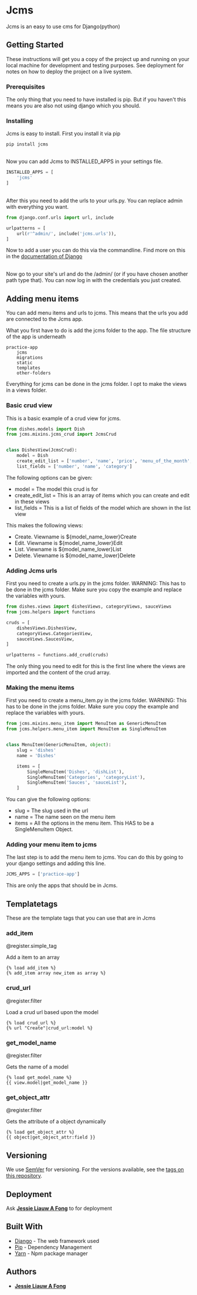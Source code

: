 # Jcms

Jcms is an easy to use cms for Django(python)

## Getting Started

These instructions will get you a copy of the project up and running on your local machine for development and testing purposes. See deployment for notes on how to deploy the project on a live system.

### Prerequisites

The only thing that you need to have installed is pip. But if you haven't this means you are also not using django which you should.

### Installing

Jcms is easy to install. First you install it via pip

```
pip install jcms
```

<br/>
Now you can add Jcms to INSTALLED_APPS in your settings file.

```python
INSTALLED_APPS = [
    'jcms'
]
```

<br/>
After this you need to add the urls to your urls.py. You can replace admin with everything you want.

```python
from django.conf.urls import url, include

urlpatterns = [
    url(r'^admin/', include('jcms.urls')),
]
```

Now to add a user you can do this via the commandline. Find more on this in the [documentation of Django](https://docs.djangoproject.com/en/1.11/topics/auth/default/)

<br/>
Now go to your site's url and do the /admin/ (or if you have chosen another path type that). You can now log in with the credentials you just created.


## Adding menu items

You can add menu items and urls to jcms. This means that the urls you add are connected to the Jcms app.

What you first have to do is add the jcms folder to the app. The file structure of the app is underneath

```
practice-app
    jcms
    migrations
    static
    templates
    other-folders
```

Everything for jcms can be done in the jcms folder. I opt to make the views in a views folder.

### Basic crud view

This is a basic example of a crud view for jcms.

```python
from dishes.models import Dish
from jcms.mixins.jcms_crud import JcmsCrud


class DishesView(JcmsCrud):
    model = Dish
    create_edit_list = ['number', 'name', 'price', 'menu_of_the_month', 'subtitle', 'category', 'image']
    list_fields = ['number', 'name', 'category']

```

The following options can be given:
* model = The model this crud is for
* create_edit_list = This is an array of items which you can create and edit in these views
* list_fields = This is a list of fields of the model which are shown in the list view

This makes the following views:
* Create. Viewname is ${model_name_lower}Create
* Edit. Viewname is ${model_name_lower}Edit
* List. Viewname is ${model_name_lower}List
* Delete. Viewname is ${model_name_lower}Delete

### Adding Jcms urls

First you need to create a urls.py in the jcms folder. WARNING: This has to be done in the jcms folder. Make sure you copy the example and replace the variables with yours.

```python
from dishes.views import dishesViews, categoryViews, sauceViews
from jcms.helpers import functions

cruds = [
    dishesViews.DishesView,
    categoryViews.CategoriesView,
    sauceViews.SaucesView,
]

urlpatterns = functions.add_crud(cruds)
```

The only thing you need to edit for this is the first line where the views are imported and the content of the crud array.


### Making the menu items

First you need to create a menu_item.py in the jcms folder. WARNING: This has to be done in the jcms folder. Make sure you copy the example and replace the variables with yours.

```python
from jcms.mixins.menu_item import MenuItem as GenericMenuItem
from jcms.helpers.menu_item import MenuItem as SingleMenuItem


class MenuItem(GenericMenuItem, object):
    slug = 'dishes'
    name = 'Dishes'

    items = [
        SingleMenuItem('Dishes', 'dishList'),
        SingleMenuItem('Categories', 'categoryList'),
        SingleMenuItem('Sauces', 'sauceList'),
    ]
```

You can give the following options:
* slug = The slug used in the url
* name = The name seen on the menu item
* items = All the options in the menu item. This HAS to be a SingleMenuItem Object.

### Adding your menu item to jcms

The last step is to add the menu item to jcms. You can do this by going to your django settings and adding this line.

```python
JCMS_APPS = ['practice-app']
```

This are only the apps that should be in Jcms.

## Templatetags

These are the template tags that you can use that are in Jcms

### add_item

@register.simple_tag

Add a item to an array

```
{% load add_item %}
{% add_item array new_item as array %}
```

### crud_url

@register.filter

Load a crud url based upon the model

```
{% load crud_url %}
{% url "Create"|crud_url:model %}
```

### get_model_name

@register.filter

Gets the name of a model

```
{% load get_model_name %}
{{ view.model|get_model_name }}
```

### get_object_attr

@register.filter

Gets the attribute of a object dynamically

```
{% load get_object_attr %}
{{ object|get_object_attr:field }}
```

## Versioning

We use [SemVer](http://semver.org/) for versioning. For the versions available, see the [tags on this repository](https://github.com/your/project/tags).

## Deployment

Ask **[Jessie Liauw A Fong](https://github.com/jessielaf)** to for deployment

## Built With

* [Django](https://www.djangoproject.com/) - The web framework used
* [Pip](https://pypi.python.org/pypi/pip) - Dependency Management
* [Yarn](https://yarnpkg.com/) - Npm package manager

## Authors

* **[Jessie Liauw A Fong](https://github.com/jessielaf)**
